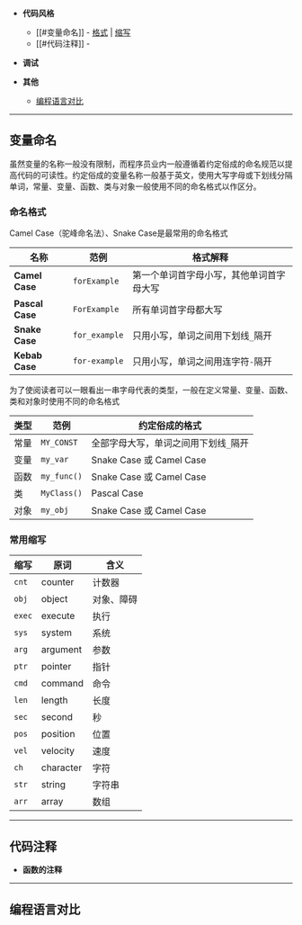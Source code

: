 
+ **代码风格**
	+ [[#变量命名]] - [格式](#命名格式) | [缩写](#常用缩写)
	+ [[#代码注释]] -

+ **调试**


+ **其他**
	+ [编程语言对比](编程语言对比)



---
## 变量命名

虽然变量的名称一般没有限制，而程序员业内一般遵循着约定俗成的命名规范以提高代码的可读性。约定俗成的变量名称一般基于英文，使用大写字母或下划线分隔单词，常量、变量、函数、类与对象一般使用不同的命名格式以作区分。

### 命名格式

Camel Case（驼峰命名法）、Snake Case是最常用的命名格式

| 名称              | 范例            | 格式解释                 |
| --------------- | ------------- | -------------------- |
| **Camel Case**  | `forExample`  | 第一个单词首字母小写，其他单词首字母大写 |
| **Pascal Case** | `ForExample`  | 所有单词首字母都大写           |
| **Snake Case**  | `for_example` | 只用小写，单词之间用下划线`_`隔开   |
| **Kebab Case**  | `for-example` | 只用小写，单词之间用连字符`-`隔开   |

为了使阅读者可以一眼看出一串字母代表的类型，一般在定义常量、变量、函数、类和对象时使用不同的命名格式

| 类型  | 范例          | 约定俗成的格式                 |
| --- | ----------- | ----------------------- |
| 常量  | `MY_CONST`  | 全部字母大写，单词之间用下划线`_`隔开    |
| 变量  | `my_var`    | Snake Case 或 Camel Case |
| 函数  | `my_func()` | Snake Case 或 Camel Case |
| 类   | `MyClass()` | Pascal Case             |
| 对象  | `my_obj`    | Snake Case 或 Camel Case |

### 常用缩写

| 缩写     | 原词        | 含义    |
| ------ | --------- | ----- |
| `cnt`  | counter   | 计数器   |
| `obj`  | object    | 对象、障碍 |
| `exec` | execute   | 执行    |
| `sys`  | system    | 系统    |
| `arg`  | argument  | 参数    |
| `ptr`  | pointer   | 指针    |
| `cmd`  | command   | 命令    |
| `len`  | length    | 长度    |
| `sec`  | second    | 秒     |
| `pos`  | position  | 位置    |
| `vel`  | velocity  | 速度    |
| `ch`   | character | 字符    |
| `str`  | string    | 字符串   |
| `arr`  | array     | 数组    |

---
## 代码注释







+ **函数的注释**







---
## 编程语言对比